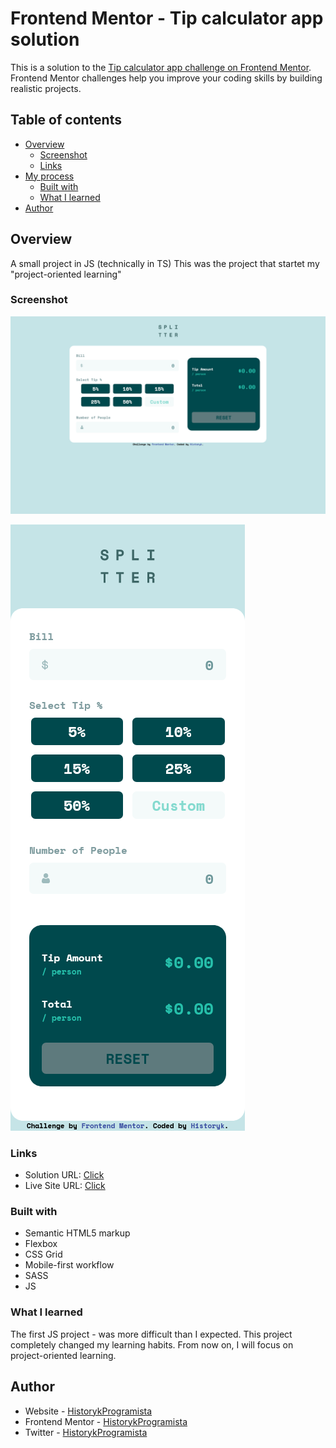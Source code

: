 # Frontend Mentor - Tip calculator app solution

This is a solution to the [Tip calculator app challenge on Frontend Mentor](https://www.frontendmentor.io/challenges/tip-calculator-app-ugJNGbJUX). Frontend Mentor challenges help you improve your coding skills by building realistic projects.

## Table of contents

- [Overview](#overview)
  - [Screenshot](#screenshot)
  - [Links](#links)
- [My process](#my-process)
  - [Built with](#built-with)
  - [What I learned](#what-i-learned)
- [Author](#author)

## Overview

A small project in JS (technically in TS) This was the project that startet my "project-oriented learning"

### Screenshot

![](./tip-calculator-app-desktop.png)

![](./tip-calculator-app-mobile.png)

### Links

- Solution URL: [Click](https://www.frontendmentor.io/challenges/tip-calculator-app-ugJNGbJUX/hub)
- Live Site URL: [Click](https://bazankamil.github.io/FrontendMentor/FrontendMentor-5-Tip-calculator-app-main/)

### Built with

- Semantic HTML5 markup
- Flexbox
- CSS Grid
- Mobile-first workflow
- SASS
- JS

### What I learned

The first JS project - was more difficult than I expected. This project completely changed my learning habits. From now on, I will focus on project-oriented learning.

## Author

- Website - [HistorykProgramista](https://github.com/bazankamil)
- Frontend Mentor - [HistorykProgramista](https://www.frontendmentor.io/profile/bazankamil)
- Twitter - [HistorykProgramista](https://www.twitter.com/HistProgramista)
